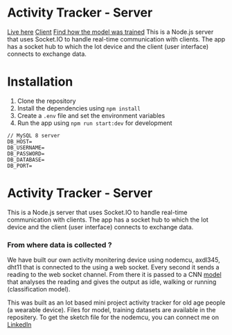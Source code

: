 # Activity Tracker - Server
[Live here](https://ashy-plant-0cab97a0f.3.azurestaticapps.net)
[Client](https://github.com/dvalley56/nodemcu-client)
[Find how the model was trained](https://colab.research.google.com/drive/13yukbs1QBgEYILthYoCK7bL7W8znS_BX?usp=sharing)
This is a Node.js server that uses Socket.IO to handle real-time communication with clients. The app has a socket hub to which the Iot device and the client (user interface) connects to exchange data.

# Installation

1. Clone the repository
2. Install the dependencies using `npm install`
3. Create a `.env` file and set the environment variables
4. Run the app using `npm run start:dev` for development

```
// MySQL 8 server
DB_HOST=
DB_USERNAME=
DB_PASSWORD=
DB_DATABASE=
DB_PORT=
```

# Activity Tracker - Server
This is a Node.js server that uses Socket.IO to handle real-time communication with clients. The app has a socket hub to which the Iot device and the client (user interface) connects to exchange data.
    
### From where data is collected ?
We have built our own activity monitering device using nodemcu, axdl345, dht11 that is connected to the using a web socket. Every second it sends a reading to the web socket channel. From there it is passed to a CNN [model](https://colab.research.google.com/drive/13yukbs1QBgEYILthYoCK7bL7W8znS_BX?usp=sharing) that analyses the reading and gives the output as idle, walking or running (classification model).

This was built as an Iot based mini project activity tracker for old age people (a wearable device).
Files for model, training datasets are available in the repositery. To get the sketch file for the nodemcu, you can connect me on [LinkedIn](https://www.linkedin.com/in/isa-sunasra-a34126178/)

